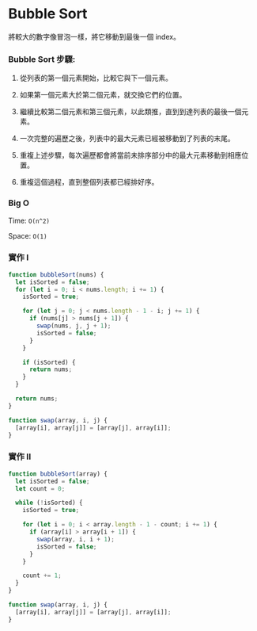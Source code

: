 # Bubble Sort

將較大的數字像冒泡一樣，將它移動到最後一個 index。

### Bubble Sort 步驟:

1. 從列表的第一個元素開始，比較它與下一個元素。

2. 如果第一個元素大於第二個元素，就交換它們的位置。

3. 繼續比較第二個元素和第三個元素，以此類推，直到到達列表的最後一個元素。

4. 一次完整的遍歷之後，列表中的最大元素已經被移動到了列表的末尾。

5. 重複上述步驟，每次遍歷都會將當前未排序部分中的最大元素移動到相應位置。

6. 重複這個過程，直到整個列表都已經排好序。

### Big O

Time: `O(n^2)`

Space: `O(1)`

### 實作 I

```jsx
function bubbleSort(nums) {
  let isSorted = false;
  for (let i = 0; i < nums.length; i += 1) {
    isSorted = true;

    for (let j = 0; j < nums.length - 1 - i; j += 1) {
      if (nums[j] > nums[j + 1]) {
        swap(nums, j, j + 1);
        isSorted = false;
      }
    }

    if (isSorted) {
      return nums;
    }
  }

  return nums;
}

function swap(array, i, j) {
  [array[i], array[j]] = [array[j], array[i]];
}
```

### 實作 II

```jsx
function bubbleSort(array) {
  let isSorted = false;
  let count = 0;

  while (!isSorted) {
    isSorted = true;

    for (let i = 0; i < array.length - 1 - count; i += 1) {
      if (array[i] > array[i + 1]) {
        swap(array, i, i + 1);
        isSorted = false;
      }
    }

    count += 1;
  }
}

function swap(array, i, j) {
  [array[i], array[j]] = [array[j], array[i]];
}
```

